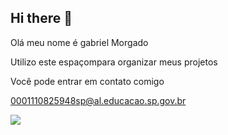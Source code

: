 ## Hi there 👋


Olá meu nome é gabriel Morgado

Utilizo este espaçompara organizar meus projetos
  
Você pode entrar em contato comigo

0001110825948sp@al.educacao.sp.gov.br

![](https://media1.tenor.com/m/7zghNYrwGgAAAAAC/kermit-the.gif)
